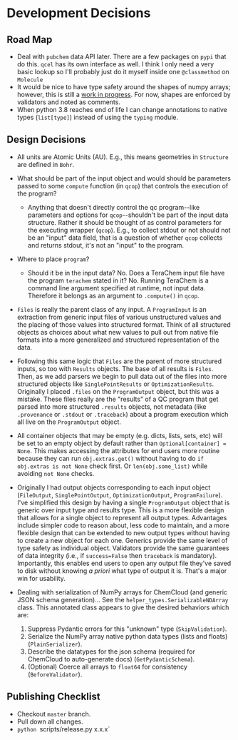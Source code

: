 # Development Decisions

## Road Map

- Deal with `pubchem` data API later. There are a few packages on `pypi` that do this. `qcel` has its own interface as well. I think I only need a very basic lookup so I'll probably just do it myself inside one `@classmethod` on `Molecule`
- It would be nice to have type safety around the shapes of numpy arrays; however, this is still a [work in progress](https://github.com/numpy/numpy/issues/16544). For now, shapes are enforced by validators and noted as comments.
- When python 3.8 reaches end of life I can change annotations to native types (`list[type]`) instead of using the `typing` module.

## Design Decisions

- All units are Atomic Units (AU). E.g., this means geometries in `Structure` are defined in `Bohr`.

- What should be part of the input object and would should be parameters passed to some `compute` function (in `qcop`) that controls the execution of the program?
  - Anything that doesn't directly control the qc program--like parameters and options for `qcop`--shouldn't be part of the input data structure. Rather it should be thought of as control parameters for the executing wrapper (`qcop`). E.g., to collect stdout or not should not be an "input" data field, that is a question of whether `qcop` collects and returns stdout, it's not an "input" to the program.
- Where to place `program`?
  - Should it be in the input data? No. Does a TeraChem input file have the program `terachem` stated in it? No. Running TeraChem is a command line argument specified at runtime, not input data. Therefore it belongs as an argument to `.compute()` in `qcop`.
- `Files` is really the parent class of any input. A `ProgramInput` is an extraction from generic input files of various unstructured values and the placing of those values into structured format. Think of all structured objects as choices about what new values to pull out from native file formats into a more generalized and structured representation of the data.
- Following this same logic that `Files` are the parent of more structured inputs, so too with `Results` objects. The base of all results is `Files`. Then, as we add parsers we begin to pull data out of the files into more structured objects like `SinglePointResults` or `OptimizationResults`. Originally I placed `.files` on the `ProgramOutput` object, but this was a mistake. These files really are the "results" of a QC program that get parsed into more structured `.results` objects, not metadata (like `.provenance` or `.stdout` or `.traceback`) about a program execution which all live on the `ProgramOutput` object.
- All container objects that may be empty (e.g. dicts, lists, sets, etc) will be set to an empty object by default rather than `Optional[container] = None`. This makes accessing the attributes for end users more routine because they can run `obj.extras.get()` without having to do `if obj.extras is not None` check first. Or `len(obj.some_list)` while avoiding `not None` checks.

- Originally I had output objects corresponding to each input object (`FileOutput`, `SinglePointOutput`, `OptimizationOutput`, `ProgramFailure`). I've simplified this design by having a single `ProgramOutput` object that is generic over input type and results type. This is a more flexible design that allows for a single object to represent all output types. Advantages include simpler code to reason about, less code to maintain, and a more flexible design that can be extended to new output types without having to create a new object for each one. Generics provide the same level of type safety as individual object. Validators provide the same guarantees of data integrity (i.e., if `success=False` then `traceback` is mandatory). Importantly, this enables end users to open any output file they've saved to disk without knowing _a priori_ what type of output it is. That's a major win for usability.
- Dealing with serialization of NumPy arrays for ChemCloud (and generic JSON schema generation)... See the `helper_types.SerializableNDArray` class. This annotated class appears to give the desired behaviors which are:
  1. Suppress Pydantic errors for this "unknown" type (`SkipValidation`).
  2. Serialize the NumPy array native python data types (lists and floats) (`PlainSerializer`).
  3. Describe the datatypes for the json schema (required for ChemCloud to auto-generate docs) (`GetPydanticSchema`).
  4. (Optional) Coerce all arrays to `float64` for consistency (`BeforeValidator`).

## Publishing Checklist

- Checkout `master` branch.
- Pull down all changes.
- `python `scripts/release.py x.x.x`
